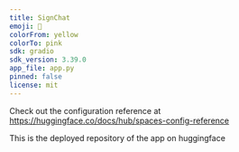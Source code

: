 ```yaml
---
title: SignChat
emoji: 🚀
colorFrom: yellow
colorTo: pink
sdk: gradio
sdk_version: 3.39.0
app_file: app.py
pinned: false
license: mit
---
```


Check out the configuration reference at https://huggingface.co/docs/hub/spaces-config-reference


This is the deployed repository of the app on huggingface
